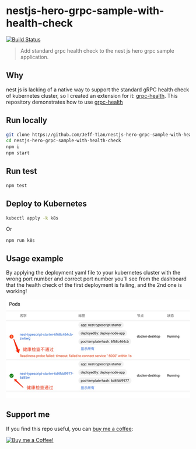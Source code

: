 # nestjs-hero-grpc-sample-with-health-check

[![Build Status](https://travis-ci.com/Jeff-Tian/nestjs-hero-grpc-sample-with-health-check.svg?branch=master)](https://travis-ci.com/Jeff-Tian/nestjs-hero-grpc-sample-with-health-check)

> Add standard grpc health check to the nest js hero grpc sample application.

## Why

nest js is lacking of a native way to support the standard gRPC health check of kubernetes cluster, so I created an
extension
for it: [grpc-health](https://github.com/Jeff-Tian/grpc-health). This repository demonstrates how to use [grpc-health](https://github.com/Jeff-Tian/grpc-health)

## Run locally

```bash
git clone https://github.com/Jeff-Tian/nestjs-hero-grpc-sample-with-health-check
cd nestjs-hero-grpc-sample-with-health-check
npm i
npm start
```

## Run test

```bash
npm test
```

## Deploy to Kubernetes

```bash
kubectl apply -k k8s
```

Or

```shell script
npm run k8s
```

## Usage example

By applying the deployment yaml file to your kubernetes cluster with the wrong port number and correct port number
you'll see from the dashboard that the health check of the first deployment is failing, and the 2nd one is working!

![Usage example](./example.jpeg)

## Support me

If you find this repo useful, you can [buy me a coffee](https://jeff-tian.jiwai.win/support-me):

[![Buy me a Coffee!](https://api.urlto.app/v1/screenshoturl/jpg?url=https%3A%2F%2Fjeff-tian.jiwai.win%2Fsupport-me&fullpage=true&viewportwidth=1024&viewportheight=1000&ignorecache=false&region=us)](https://jeff-tian.jiwai.win/support-me)
